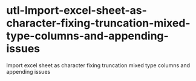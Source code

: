 # utl-Import-excel-sheet-as-character-fixing-truncation-mixed-type-columns-and-appending-issues
Import excel sheet as character fixing truncation mixed type columns and appending issues
